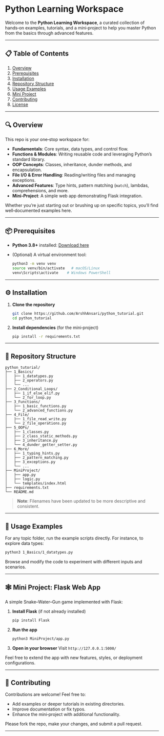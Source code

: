 # Python Learning Workspace

Welcome to the **Python Learning Workspace**, a curated collection of hands‑on examples, tutorials, and a mini‑project to help you master Python from the basics through advanced features.

---

## 📋 Table of Contents

1. [Overview](#overview)
2. [Prerequisites](#prerequisites)
3. [Installation](#installation)
4. [Repository Structure](#repository-structure)
5. [Usage Examples](#usage-examples)
6. [Mini Project](#mini-project)
7. [Contributing](#contributing)
8. [License](#license)

---

## 🔍 Overview

This repo is your one‑stop workspace for:

* **Fundamentals**: Core syntax, data types, and control flow.
* **Functions & Modules**: Writing reusable code and leveraging Python’s standard library.
* **OOP Concepts**: Classes, inheritance, dunder methods, and encapsulation.
* **File I/O & Error Handling**: Reading/writing files and managing exceptions.
* **Advanced Features**: Type hints, pattern matching (`match`), lambdas, comprehensions, and more.
* **Mini‑Project**: A simple web app demonstrating Flask integration.

Whether you’re just starting out or brushing up on specific topics, you’ll find well‑documented examples here.

---

## 📦 Prerequisites

* **Python 3.8+** installed: [Download here](https://www.python.org/downloads/)
* (Optional) A virtual environment tool:

  ```bash
  python3 -m venv venv
  source venv/bin/activate   # macOS/Linux
  venv\Scripts\activate    # Windows PowerShell
  ```

---

## ⚙️ Installation

1. **Clone the repository**

   ```bash
   git clone https://github.com/ArshhAnsari/python_tutorial.git
   cd python_tutorial
   ```
2. **Install dependencies** (for the mini‑project)

   ```bash
   pip install -r requirements.txt
   ```

---

## 📂 Repository Structure

```
python_tutorial/
├── 1_Basics/
│   ├── 1_datatypes.py
│   ├── 2_operators.py
│   └── ...
├── 2_Conditional_Loops/
│   ├── 1_if_else_elif.py
│   └── 2_for_loop.py
├── 3_Functions/
│   ├── 1_basic_functions.py
│   └── 2_advanced_functions.py
├── 4_File/
│   ├── 1_file_read_write.py
│   └── 2_file_operations.py
├── 5_OOPs/
│   ├── 1_classes.py
│   ├── 2_class_static_methods.py
│   ├── 3_inheritance.py
│   └── 4_dunder_getter_setter.py
├── 6_More/
│   ├── 1_typing_hints.py
│   ├── 2_pattern_matching.py
│   ├── 3_exceptions.py
│   └── ...
├── MiniProject/
│   ├── app.py
│   ├── logic.py
│   └── templates/index.html
├── requirements.txt
└── README.md
```

> **Note**: Filenames have been updated to be more descriptive and consistent.

---

## 🚀 Usage Examples

For any topic folder, run the example scripts directly. For instance, to explore data types:

```bash
python3 1_Basics/1_datatypes.py
```

Browse and modify the code to experiment with different inputs and scenarios.

---

## 🕸️ Mini Project: Flask Web App

A simple Snake–Water–Gun game implemented with Flask:

1. **Install Flask** (if not already installed)

   ```bash
   pip install Flask
   ```
2. **Run the app**

   ```bash
   python3 MiniProject/app.py
   ```
3. **Open in your browser** Visit `http://127.0.0.1:5000/`

Feel free to extend the app with new features, styles, or deployment configurations.

---

## 🤝 Contributing

Contributions are welcome! Feel free to:

* Add examples or deeper tutorials in existing directories.
* Improve documentation or fix typos.
* Enhance the mini‑project with additional functionality.

Please fork the repo, make your changes, and submit a pull request.

---
